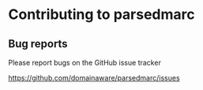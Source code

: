 # Contributing to parsedmarc


## Bug reports

Please report bugs on the GitHub issue tracker

<https://github.com/domainaware/parsedmarc/issues>

